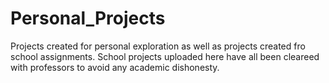 # Personal_Projects
Projects created for personal exploration as well as projects created fro school assignments. School projects uploaded here have all been cleareed with professors to avoid any academic dishonesty.

